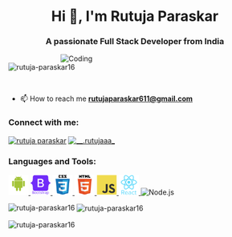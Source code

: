 
<h1 align="center">Hi 👋, I'm Rutuja Paraskar</h1>
<h3 align="center">A passionate Full Stack Developer from India</h3>
<img align="right" alt="Coding" width="400" src="https://img.freepik.com/premium-photo/girl-character-cartoon_861875-9055.jpg">

<p align="left"> <img src="https://komarev.com/ghpvc/?username=rutuja-paraskar16&label=Profile%20views&color=0e75b6&style=flat" alt="rutuja-paraskar16" /> </p>

<p align="left"> <a href="https://twitter.com/" target="blank"><img src="https://img.shields.io/twitter/follow/?logo=twitter&style=for-the-badge" alt="" /></a> </p>

- 📫 How to reach me **rutujaparaskar611@gmail.com**

<h3 align="left">Connect with me:</h3>
<p align="left">
<a href="https://linkedin.com/in/rutuja paraskar" target="blank"><img align="center" src="https://raw.githubusercontent.com/rahuldkjain/github-profile-readme-generator/master/src/images/icons/Social/linked-in-alt.svg" alt="rutuja paraskar" height="30" width="40" /></a>
<a href="https://instagram.com/__.rutujaaa_" target="blank"><img align="center" src="https://raw.githubusercontent.com/rahuldkjain/github-profile-readme-generator/master/src/images/icons/Social/instagram.svg" alt="__.rutujaaa_" height="30" width="40" /></a>
</p>

<h3 align="left">Languages and Tools:</h3>
<p align="left"> <a href="https://developer.android.com" target="_blank" rel="noreferrer"> <img src="https://raw.githubusercontent.com/devicons/devicon/master/icons/android/android-original-wordmark.svg" alt="android" width="40" height="40"/> </a> <a href="https://getbootstrap.com" target="_blank" rel="noreferrer"> <img src="https://raw.githubusercontent.com/devicons/devicon/master/icons/bootstrap/bootstrap-plain-wordmark.svg" alt="bootstrap" width="40" height="40"/> </a> <a href="https://www.w3schools.com/css/" target="_blank" rel="noreferrer"> <img src="https://raw.githubusercontent.com/devicons/devicon/master/icons/css3/css3-original-wordmark.svg" alt="css3" width="40" height="40"/> </a> <a href="https://www.w3.org/html/" target="_blank" rel="noreferrer"> <img src="https://raw.githubusercontent.com/devicons/devicon/master/icons/html5/html5-original-wordmark.svg" alt="html5" width="40" height="40"/> </a> <a href="https://developer.mozilla.org/en-US/docs/Web/JavaScript" target="_blank" rel="noreferrer"> <img  src="https://raw.githubusercontent.com/devicons/devicon/master/icons/javascript/javascript-original.svg" alt="javascript" width="40" height="40"/> </a> <a href="https://reactjs.org/" target="_blank" rel="noreferrer"> <img src="https://raw.githubusercontent.com/devicons/devicon/master/icons/react/react-original-wordmark.svg" alt="react" width="40" height="40"/> </a> 
<img src="https://nexisinfotech.com/wp-content/uploads/2022/11/images.png" alt="Node.js" width="50" height="50"</p>

<p><img align="left" src="https://github-readme-stats.vercel.app/api/top-langs?username=rutuja-paraskar16&show_icons=true&locale=en&layout=compact" alt="rutuja-paraskar16" /></p>

<p>&nbsp;<img align="center" src="https://github-readme-stats.vercel.app/api?username=rutuja-paraskar16&show_icons=true&locale=en" alt="rutuja-paraskar16" /></p>

<p><img align="center" src="https://github-readme-streak-stats.herokuapp.com/?user=rutuja-paraskar16&" alt="rutuja-paraskar16" /></p>

